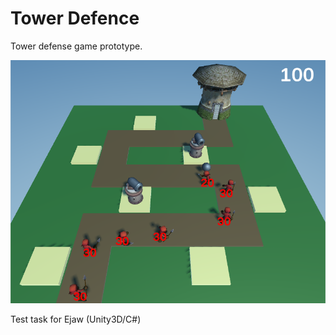 # Tower Defence

Tower defense game prototype.

![Tower](Tower.png)

Test task for Ejaw (Unity3D/C#)
